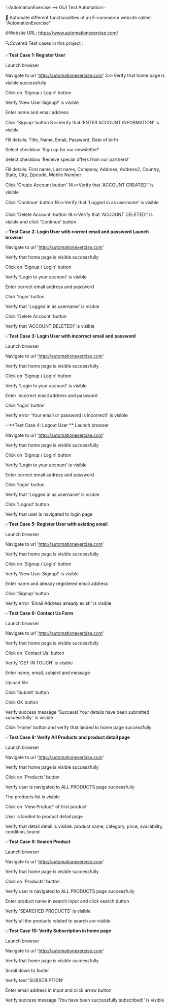 ✨AutomationExercise ==> GUI Test Automation✨

📌 Automate different functionalities of an E-commerce website called "AutomationExercise"

🌐Website URL: https://www.automationexercise.com/


🔍️Covered Test cases in this project :

✅**Test Case 1: Register User**

Launch browser

Navigate to url 'http://automationexercise.com' 3.✏️Verify that home page is visible successfully

Click on 'Signup / Login' button

Verify 'New User Signup!' is visible

Enter name and email address

Click 'Signup' button 8.✏️Verify that 'ENTER ACCOUNT INFORMATION' is visible

Fill details: Title, Name, Email, Password, Date of birth

Select checkbox 'Sign up for our newsletter!'

Select checkbox 'Receive special offers from our partners!'

Fill details: First name, Last name, Company, Address, Address2, Country, State, City, Zipcode, Mobile Number

Click 'Create Account button' 14.✏️Verify that 'ACCOUNT CREATED!' is visible

Click 'Continue' button 16.✏️Verify that 'Logged in as username' is visible

Click 'Delete Account' button 18.✏️Verify that 'ACCOUNT DELETED!' is visible and click 'Continue' button

✅**Test Case 2: Login User with correct email and password
Launch browser**

Navigate to url 'http://automationexercise.com'

Verify that home page is visible successfully

Click on 'Signup / Login' button

Verify 'Login to your account' is visible

Enter correct email address and password

Click 'login' button

Verify that 'Logged in as username' is visible

Click 'Delete Account' button

Verify that 'ACCOUNT DELETED!' is visible

✅**Test Case 3: Login User with incorrect email and password**

Launch browser

Navigate to url 'http://automationexercise.com'

Verify that home page is visible successfully

Click on 'Signup / Login' button

Verify 'Login to your account' is visible

Enter incorrect email address and password

Click 'login' button

Verify error 'Your email or password is incorrect!' is visible

✅**Test Case 4: Logout User
**
Launch browser

Navigate to url 'http://automationexercise.com'

Verify that home page is visible successfully

Click on 'Signup / Login' button

Verify 'Login to your account' is visible

Enter correct email address and password

Click 'login' button

Verify that 'Logged in as username' is visible

Click 'Logout' button

Verify that user is navigated to login page

✅**Test Case 5: Register User with existing email**

Launch browser

Navigate to url 'http://automationexercise.com'

Verify that home page is visible successfully

Click on 'Signup / Login' button

Verify 'New User Signup!' is visible

Enter name and already registered email address

Click 'Signup' button

Verify error 'Email Address already exist!' is visible

✅**Test Case 6: Contact Us Form**

Launch browser

Navigate to url 'http://automationexercise.com'

Verify that home page is visible successfully

Click on 'Contact Us' button

Verify 'GET IN TOUCH' is visible

Enter name, email, subject and message

Upload file

Click 'Submit' button

Click OK button

Verify success message 'Success! Your details have been submitted successfully.' is visible

Click 'Home' button and verify that landed to home page successfully

✅**Test Case 8: Verify All Products and product detail page**

Launch browser

Navigate to url 'http://automationexercise.com'

Verify that home page is visible successfully

Click on 'Products' button

Verify user is navigated to ALL PRODUCTS page successfully

The products list is visible

Click on 'View Product' of first product

User is landed to product detail page

Verify that detail detail is visible: product name, category, price, availability, condition, brand

✅**Test Case 9: Search Product**

Launch browser

Navigate to url 'http://automationexercise.com'

Verify that home page is visible successfully

Click on 'Products' button

Verify user is navigated to ALL PRODUCTS page successfully

Enter product name in search input and click search button

Verify 'SEARCHED PRODUCTS' is visible

Verify all the products related to search are visible

✅**Test Case 10: Verify Subscription in home page**

Launch browser 

Navigate to url 'http://automationexercise.com'

Verify that home page is visible successfully

Scroll down to footer

Verify text 'SUBSCRIPTION'

Enter email address in input and click arrow button

Verify success message 'You have been successfully subscribed!' is visible
